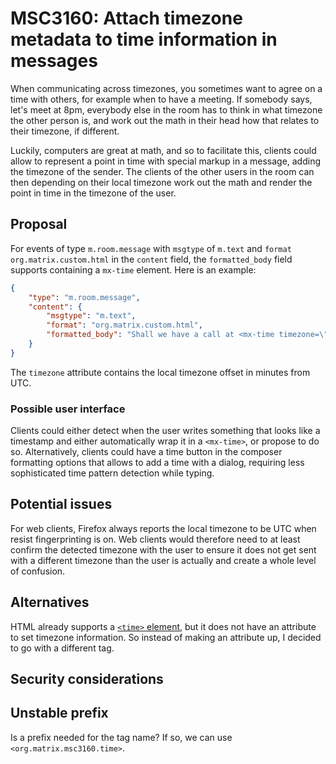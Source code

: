 # MSC3160: Attach timezone metadata to time information in messages

When communicating across timezones, you sometimes want to agree on a time with others, for example when to have a meeting. If somebody says, let's meet at 8pm, everybody else in the room has to think in what timezone the other person is, and work out the math in their head how that relates to their timezone, if different.

Luckily, computers are great at math, and so to facilitate this, clients could allow to represent a point in time with special markup in a message, adding the timezone of the sender. The clients of the other users in the room can then depending on their local timezone work out the math and render the point in time in the timezone of the user.

## Proposal

For events of type `m.room.message` with `msgtype` of `m.text` and `format` `org.matrix.custom.html` in the `content` field, the `formatted_body` field supports containing a `mx-time` element. Here is an example:

```json
{
    "type": "m.room.message",
    "content": {
        "msgtype": "m.text",
        "format": "org.matrix.custom.html",
        "formatted_body": "Shall we have a call at <mx-time timezone=\"-120\">9am</mx-time>?"
    }
}
```

The `timezone` attribute contains the local timezone offset in minutes from UTC.

### Possible user interface

Clients could either detect when the user writes something that looks like a timestamp and either automatically wrap it in a `<mx-time>`, or propose to do so. Alternatively, clients could have a time button in the composer formatting options that allows to add a time with a dialog, requiring less sophisticated time pattern detection while typing.

## Potential issues

For web clients, Firefox always reports the local timezone to be UTC when resist fingerprinting is on. Web clients would therefore need to at least confirm the detected timezone with the user to ensure it does not get sent with a different timezone than the user is actually and create a whole level of confusion.

## Alternatives

HTML already supports a [`<time>` element](https://developer.mozilla.org/en-US/docs/Web/HTML/Element/time), but it does not have an attribute to set timezone information. So instead of making an attribute up, I decided to go with a different tag.

## Security considerations

## Unstable prefix

Is a prefix needed for the tag name? If so, we can use `<org.matrix.msc3160.time>`.
